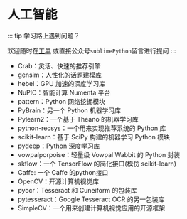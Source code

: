 # 人工智能


::: tip 学习路上遇到问题？

欢迎随时在[工单](https://github.com/de8ug/spt/issues)
或直接公众号`sublimePython`留言进行提问
:::

* Crab：灵活、快速的推荐引擎
* gensim：人性化的话题建模库
* hebel：GPU 加速的深度学习库
* NuPIC：智能计算 Numenta 平台
* pattern：Python 网络挖掘模块
* PyBrain：另一个 Python 机器学习库
* Pylearn2：一个基于 Theano 的机器学习库
* python-recsys：一个用来实现推荐系统的 Python 库
* scikit-learn：基于 SciPy 构建的机器学习 Python 模块
* pydeep：Python 深度学习库
* vowpalporpoise：轻量级 Vowpal Wabbit 的 Python 封装
* skflow：一个 TensorFlow 的简化接口(模仿 scikit-learn)
* Caffe: 一个 Caffe 的python接口
* OpenCV：开源计算机视觉库
* pyocr：Tesseract 和 Cuneiform 的包装库
* pytesseract：Google Tesseract OCR 的另一包装库
* SimpleCV：一个用来创建计算机视觉应用的开源框架

